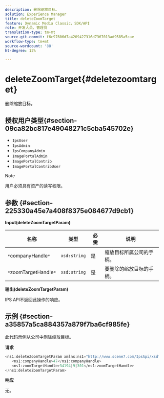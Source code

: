 ```yaml
---
description: 删除缩放目标。
solution: Experience Manager
title: deleteZoomTarget
feature: Dynamic Media Classic，SDK/API
role: 开发人员，管理员
translation-type: tm+mt
source-git-commit: f6c97606d7a4209427316d7367013ad9585a5cae
workflow-type: tm+mt
source-wordcount: '88'
ht-degree: 12%

---
```



# deleteZoomTarget{#deletezoomtarget}

删除缩放目标。

## 授权用户类型{#section-09ca82bc817e49048271c5cba545702e}

* `IpsUser`
* `IpsAdmin`
* `IpsCompanyAdmin`
* `ImagePortalAdmin`
* `ImagePortalContrib`
* `ImagePortalContribUser`

>[!NOTE]
>
>用户必须具有资产的读写权限。

## 参数 {#section-225330a45e7a408f8375e084677d9cb1}

**Input(deleteZoomTargetParam)**

| 名称 | 类型 | 必需 | 说明 |
|---|---|---|---|
| `*`companyHandle`*` | `xsd:string` | 是 | 缩放目标所属公司的手柄。 |
| `*`zoomTargetHandle`*` | `xsd:string` | 是 | 要删除的缩放目标的手柄。 |

**输出(deleteZoomTargetParam)**

IPS API不返回此操作的响应。

## 示例 {#section-a35857a5ca884357a879f7ba6cf985fe}

此代码示例从公司中删除缩放目标。

**请求**

```java
<ns1:deleteZoomTargetParam xmlns:ns1="http://www.scene7.com/IpsApi/xsd">
   <ns1:companyHandle>47</ns1:companyHandle>
   <ns1:zoomTargetHandle>34194|9|301</ns1:zoomTargetHandle>
</ns1:deleteZoomTargetParam>
```

**响应**

无。

